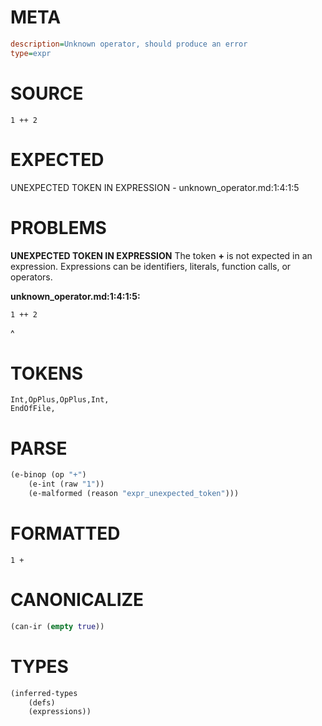 # META
~~~ini
description=Unknown operator, should produce an error
type=expr
~~~
# SOURCE
~~~roc
1 ++ 2
~~~
# EXPECTED
UNEXPECTED TOKEN IN EXPRESSION - unknown_operator.md:1:4:1:5
# PROBLEMS
**UNEXPECTED TOKEN IN EXPRESSION**
The token **+** is not expected in an expression.
Expressions can be identifiers, literals, function calls, or operators.

**unknown_operator.md:1:4:1:5:**
```roc
1 ++ 2
```
   ^


# TOKENS
~~~zig
Int,OpPlus,OpPlus,Int,
EndOfFile,
~~~
# PARSE
~~~clojure
(e-binop (op "+")
	(e-int (raw "1"))
	(e-malformed (reason "expr_unexpected_token")))
~~~
# FORMATTED
~~~roc
1 + 
~~~
# CANONICALIZE
~~~clojure
(can-ir (empty true))
~~~
# TYPES
~~~clojure
(inferred-types
	(defs)
	(expressions))
~~~
